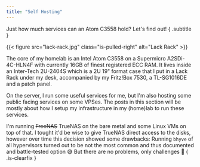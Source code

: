 ```yaml
---
title: "Self Hosting"
---
```


Just how much services can an Atom C3558 hold? Let's find out!
{ .subtitle }

{{< figure src="lack-rack.jpg" class="is-pulled-right" alt="Lack Rack" >}}

The core of my homelab is an Intel Atom C3558 on a Supermicro A2SDi-4C-HLN4F with currently 16GB of finest registered ECC RAM.
It lives inside an Inter-Tech 2U-2404S which is a 2U 19" format case that I put in a Lack Rack under my desk, accompanied by my Fritz!Box 7530, a TL-SG1016DE and a patch panel.

On the server, I run some useful services for me, but I'm also hosting some public facing services on some VPSes.
The posts in this section will be mostly about how I setup my infrastructure in my (home)lab to run these services.

I'm running ~~FreeNAS~~ TrueNAS on the bare metal and some Linux VMs on top of that.
I tought it'd be wise to give TrueNAS direct access to the disks, however over time this decision showed some drawbacks:
Running `bhyve` of all hypervisors turned out to be not the most common and thus documented and battle-tested option :sweat_smile:
But there are no problems, only challenges :muscle:
{ .is-clearfix }

